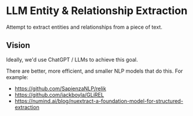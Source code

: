 # LLM Entity & Relationship Extraction

Attempt to extract entities and relationships from a piece of text.

## Vision

Ideally, we'd use ChatGPT / LLMs to achieve this goal.

There are better, more efficient, and smaller NLP models that do this. For
example:

- https://github.com/SapienzaNLP/relik
- https://github.com/jackboyla/GLiREL
- https://numind.ai/blog/nuextract-a-foundation-model-for-structured-extraction
